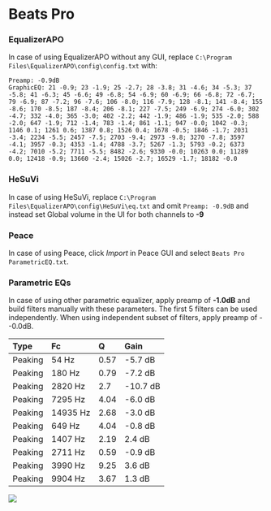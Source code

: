 # Beats Pro

### EqualizerAPO
In case of using EqualizerAPO without any GUI, replace `C:\Program Files\EqualizerAPO\config\config.txt`
with:
```
Preamp: -0.9dB
GraphicEQ: 21 -0.9; 23 -1.9; 25 -2.7; 28 -3.8; 31 -4.6; 34 -5.3; 37 -5.8; 41 -6.3; 45 -6.6; 49 -6.8; 54 -6.9; 60 -6.9; 66 -6.8; 72 -6.7; 79 -6.9; 87 -7.2; 96 -7.6; 106 -8.0; 116 -7.9; 128 -8.1; 141 -8.4; 155 -8.6; 170 -8.5; 187 -8.4; 206 -8.1; 227 -7.5; 249 -6.9; 274 -6.0; 302 -4.7; 332 -4.0; 365 -3.0; 402 -2.2; 442 -1.9; 486 -1.9; 535 -2.0; 588 -2.0; 647 -1.9; 712 -1.4; 783 -1.4; 861 -1.1; 947 -0.0; 1042 -0.3; 1146 0.1; 1261 0.6; 1387 0.8; 1526 0.4; 1678 -0.5; 1846 -1.7; 2031 -3.4; 2234 -5.5; 2457 -7.5; 2703 -9.4; 2973 -9.8; 3270 -7.8; 3597 -4.1; 3957 -0.3; 4353 -1.4; 4788 -3.7; 5267 -1.3; 5793 -0.2; 6373 -4.2; 7010 -5.2; 7711 -5.5; 8482 -2.6; 9330 -0.0; 10263 0.0; 11289 0.0; 12418 -0.9; 13660 -2.4; 15026 -2.7; 16529 -1.7; 18182 -0.0
```

### HeSuVi
In case of using HeSuVi, replace `C:\Program Files\EqualizerAPO\config\HeSuVi\eq.txt` and omit `Preamp:
-0.9dB` and instead set Global volume in the UI for both channels to **-9**

### Peace
In case of using Peace, click *Import* in Peace GUI and select `Beats Pro ParametricEQ.txt`.

### Parametric EQs
In case of using other parametric equalizer, apply preamp of **-1.0dB** and build filters manually
with these parameters. The first 5 filters can be used independently.
When using independent subset of filters, apply preamp of --0.0dB.

| Type    | Fc       |    Q | Gain     |
|:--------|:---------|:-----|:---------|
| Peaking | 54 Hz    | 0.57 | -5.7 dB  |
| Peaking | 180 Hz   | 0.79 | -7.2 dB  |
| Peaking | 2820 Hz  | 2.7  | -10.7 dB |
| Peaking | 7295 Hz  | 4.04 | -6.0 dB  |
| Peaking | 14935 Hz | 2.68 | -3.0 dB  |
| Peaking | 649 Hz   | 4.04 | -0.8 dB  |
| Peaking | 1407 Hz  | 2.19 | 2.4 dB   |
| Peaking | 2711 Hz  | 0.59 | -0.9 dB  |
| Peaking | 3990 Hz  | 9.25 | 3.6 dB   |
| Peaking | 9904 Hz  | 3.67 | 1.3 dB   |

![](https://raw.githubusercontent.com/jaakkopasanen/AutoEq/master/results/oratory1990/harman_over-ear_2018/Beats%20Pro/Beats%20Pro.png)